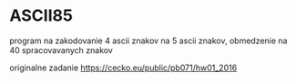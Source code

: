 # ASCII85
program na zakodovanie 4 ascii znakov na 5 ascii znakov, obmedzenie na 40 spracovavanych znakov

originalne zadanie https://cecko.eu/public/pb071/hw01_2016
